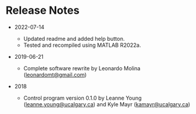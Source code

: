 # Release Notes
* 2022-07-14
	- Updated readme and added help button.
	- Tested and recompiled using MATLAB R2022a.
* 2019-06-21
	- Complete software rewrite by Leonardo Molina (leonardomt@gmail.com)

* 2018
	- Control program version 0.1.0 by Leanne Young (leanne.young@ucalgary.ca) and Kyle Mayr (kamayr@ucalgary.ca)

